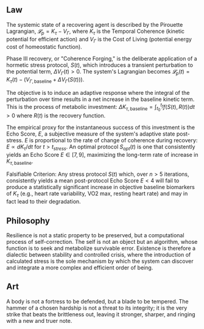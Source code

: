 ## Law
The systemic state of a recovering agent is described by the Pirouette Lagrangian, $𝓛_p = K_\tau - V_\Gamma$, where $K_\tau$ is the Temporal Coherence (kinetic potential for efficient action) and $V_\Gamma$ is the Cost of Living (potential energy cost of homeostatic function).

Phase III recovery, or "Coherence Forging," is the deliberate application of a hormetic stress protocol, $S(t)$, which introduces a transient perturbation to the potential term, $\Delta V_\Gamma(t) > 0$. The system's Lagrangian becomes $𝓛_p(t) = K_\tau(t) - (V_{\Gamma, \text{baseline}} + \Delta V_\Gamma(S(t)))$.

The objective is to induce an adaptive response where the integral of the perturbation over time results in a net increase in the baseline kinetic term. This is the process of metabolic investment:
$\Delta K_{\tau, \text{baseline}} = \int_{t_0}^{t_f} f(S(t), R(t)) dt > 0$
where $R(t)$ is the recovery function.

The empirical proxy for the instantaneous success of this investment is the Echo Score, $E$, a subjective measure of the system's adaptive state post-stress. $E$ is proportional to the rate of change of coherence during recovery: $E \propto dK_\tau / dt$ for $t > t_{stress}$. An optimal protocol $S_{opt}(t)$ is one that consistently yields an Echo Score $E \in [7, 9]$, maximizing the long-term rate of increase in $K_{\tau, \text{baseline}}$.

Falsifiable Criterion: Any stress protocol $S(t)$ which, over $n > 5$ iterations, consistently yields a mean post-protocol Echo Score $E < 4$ will fail to produce a statistically significant increase in objective baseline biomarkers of $K_\tau$ (e.g., heart rate variability, VO2 max, resting heart rate) and may in fact lead to their degradation.

## Philosophy
Resilience is not a static property to be preserved, but a computational process of self-correction. The self is not an object but an algorithm, whose function is to seek and metabolize survivable error. Existence is therefore a dialectic between stability and controlled crisis, where the introduction of calculated stress is the sole mechanism by which the system can discover and integrate a more complex and efficient order of being.

## Art
A body is not a fortress to be defended, but a blade to be tempered. The hammer of a chosen hardship is not a threat to its integrity; it is the very strike that beats the brittleness out, leaving it stronger, sharper, and ringing with a new and truer note.